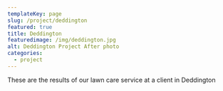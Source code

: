 ```yaml
---
templateKey: page
slug: /project/deddington
featured: true
title: Deddington
featuredimage: /img/deddington.jpg
alt: Deddington Project After photo
categories:
  - project
---
```

These are the results of our lawn care service at a client in Deddington
